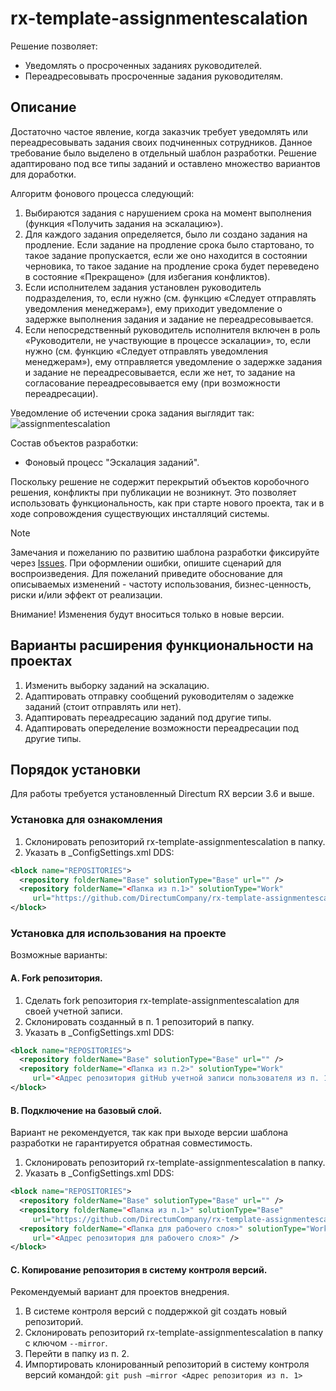 # rx-template-assignmentescalation
Решение позволяет:
 - Уведомлять о просроченных заданиях руководителей.
 - Переадресовывать просроченные задания руководителям.
 
## Описание
Достаточно частое явление, когда заказчик требует уведомлять или переадресовывать задания своих подчиненных сотрудников. Данное требование было выделено в отдельный шаблон разработки. Решение адаптировано под все типы заданий и оставлено множество вариантов для доработки.

Алгоритм фонового процесса следующий: 
1.	Выбираются задания с нарушением срока на момент выполнения (функция «Получить задания на эскалацию»).
2.	Для каждого задания определяется, было ли создано задания на продление. Если задание на продление срока было стартовано, то такое задание пропускается, если же оно находится в состоянии черновика, то такое задание на продление срока будет переведено в состояние «Прекращено» (для избегания конфликтов).
3.	Если исполнителем задания установлен руководитель подразделения, то, если нужно (см. функцию «Следует отправлять уведомления менеджерам»), ему приходит уведомление о задержке выполнения задания и задание не переадресовывается.
4.	Если непосредственный руководитель исполнителя включен в роль «Руководители, не участвующие в процессе эскалации», то, если нужно (см. функцию «Следует отправлять уведомления менеджерам»), ему отправляется уведомление о задержке задания и задание не переадресовывается, если же нет, то задание на согласование переадресовывается ему (при возможности переадресации).

Уведомление об истечении срока задания выглядит так:
![assignmentescalation](https://github.com/DirectumCompany/rx-template-assignmentescalation/assets/71367764/1949d84c-b6ab-410f-a64d-d4d03bed765c)

Состав объектов разработки:
- Фоновый процесс "Эскалация заданий".

Поскольку решение не содержит перекрытий объектов коробочного решения, конфликты при публикации не возникнут. Это позволяет использовать функциональность, как при старте нового проекта, так и в ходе сопровождения существующих инсталляций системы.

> [!NOTE]
> Замечания и пожеланию по развитию шаблона разработки фиксируйте через [Issues](https://github.com/DirectumCompany/rx-template-assignmentescalation/issues).
При оформлении ошибки, опишите сценарий для воспроизведения. Для пожеланий приведите обоснование для описываемых изменений - частоту использования, бизнес-ценность, риски и/или эффект от реализации.
> 
> Внимание! Изменения будут вноситься только в новые версии.

## Варианты расширения функциональности на проектах

1. Изменить выборку заданий на эскалацию.
2. Адаптировать отправку сообщений руководителям о задежке заданий (стоит отправлять или нет).
3. Адаптировать переадресацию заданий под другие типы.
3. Адаптировать опеределение возможности переадресации под другие типы. 

## Порядок установки

Для работы требуется установленный Directum RX версии 3.6 и выше.

### Установка для ознакомления
1. Склонировать репозиторий rx-template-assignmentescalation в папку.
2. Указать в _ConfigSettings.xml DDS:
``` xml
<block name="REPOSITORIES">
  <repository folderName="Base" solutionType="Base" url="" /> 
  <repository folderName="<Папка из п.1>" solutionType="Work" 
     url="https://github.com/DirectumCompany/rx-template-assignmentescalation" />
</block>
```
### Установка для использования на проекте
Возможные варианты:

#### A. Fork репозитория.
1. Сделать fork репозитория rx-template-assignmentescalation для своей учетной записи.
2. Склонировать созданный в п. 1 репозиторий в папку.
3. Указать в _ConfigSettings.xml DDS:
``` xml
<block name="REPOSITORIES">
  <repository folderName="Base" solutionType="Base" url="" /> 
  <repository folderName="<Папка из п.2>" solutionType="Work" 
     url="<Адрес репозитория gitHub учетной записи пользователя из п. 1>" />
</block>
```
#### B. Подключение на базовый слой.
Вариант не рекомендуется, так как при выходе версии шаблона разработки не гарантируется обратная совместимость.
1. Склонировать репозиторий rx-template-assignmentescalation в папку.
2. Указать в _ConfigSettings.xml DDS:
```xml
<block name="REPOSITORIES">
  <repository folderName="Base" solutionType="Base" url="" /> 
  <repository folderName="<Папка из п.1>" solutionType="Base" 
     url="https://github.com/DirectumCompany/rx-template-assignmentescalation" />
  <repository folderName="<Папка для рабочего слоя>" solutionType="Work" 
     url="<Адрес репозитория для рабочего слоя>" />
</block>
```
#### C. Копирование репозитория в систему контроля версий.
Рекомендуемый вариант для проектов внедрения.
1. В системе контроля версий с поддержкой git создать новый репозиторий.
2. Склонировать репозиторий rx-template-assignmentescalation в папку с ключом `--mirror`.
3. Перейти в папку из п. 2.
4. Импортировать клонированный репозиторий в систему контроля версий командой:
`git push –mirror <Адрес репозитория из п. 1>`
